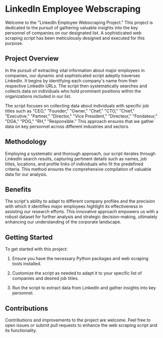 # LinkedIn Employee Webscraping

Welcome to the "LinkedIn Employee Webscraping Project." This project is dedicated to the pursuit of gathering valuable insights into the key personnel of companies on our designated list. A sophisticated web scraping script has been meticulously designed and executed for this purpose.

## Project Overview

In the pursuit of extracting vital information about major employees in companies, our dynamic and sophisticated script adeptly traverses LinkedIn. It begins by identifying each company's name from their respective LinkedIn URLs. The script then systematically searches and collects data on individuals who hold prominent positions within the organizations included in our list.

The script focuses on collecting data about individuals with specific job titles such as "CEO," "Founder," "Owner," "Chef," "CTO," "Chief," "Executive," "Partner," "Director," "Vice President," "Directeur," "Fondateur," "DGA," "PDG," "RH," "Responsible." This approach ensures that we gather data on key personnel across different industries and sectors.

## Methodology

Employing a systematic and thorough approach, our script iterates through LinkedIn search results, capturing pertinent details such as names, job titles, locations, and profile links of individuals who fit the predefined criteria. This method ensures the comprehensive compilation of valuable data for our analysis.

## Benefits

The script's ability to adapt to different company profiles and the precision with which it identifies major employees highlight its effectiveness in assisting our research efforts. This innovative approach empowers us with a robust dataset for further analysis and strategic decision-making, ultimately enhancing our understanding of the corporate landscape.

## Getting Started

To get started with this project:

1. Ensure you have the necessary Python packages and web scraping tools installed.

2. Customize the script as needed to adapt it to your specific list of companies and desired job titles.

3. Run the script to extract data from LinkedIn and gather insights into key personnel.

## Contributions

Contributions and improvements to the project are welcome. Feel free to open issues or submit pull requests to enhance the web scraping script and its functionality.

